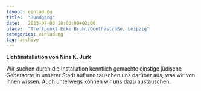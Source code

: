 ```yaml
---
layout: einladung
title:  "Rundgang"
date:   2023-07-03 18:00:00+02:00
place:  "Treffpunkt Ecke Brühl/Goethestraße, Leipzig"
categories: einladung
tag: archive
---
```


**Lichtinstallation von Nina K. Jurk**

Wir suchen durch die Installation kenntlich gemachte einstige jüdische Gebetsorte in unserer Stadt auf und tauschen uns darüber aus, was wir von ihnen wissen.
Auch unterwegs können wir uns dazu austauschen.
